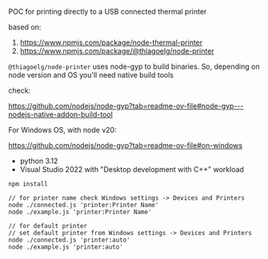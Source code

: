 POC for printing directly to a USB connected thermal printer

based on:
1. https://www.npmjs.com/package/node-thermal-printer
2. https://www.npmjs.com/package/@thiagoelg/node-printer


`@thiagoelg/node-printer` uses node-gyp to build binaries. So, depending on node version and OS you'll need native build tools

check:

https://github.com/nodejs/node-gyp?tab=readme-ov-file#node-gyp---nodejs-native-addon-build-tool

For Windows OS, with node v20:

https://github.com/nodejs/node-gyp?tab=readme-ov-file#on-windows
- python 3.12
- Visual Studio 2022 with "Desktop development with C++" workload


```
npm install

// for printer name check Windows settings -> Devices and Printers
node ./connected.js 'printer:Printer Name'
node ./example.js 'printer:Printer Name'

// for default printer
// set default printer from Windows settings -> Devices and Printers
node ./connected.js 'printer:auto'
node ./example.js 'printer:auto'
```